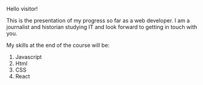 Hello visitor!

This is the presentation of my progress so far as a web developer. I am a journalist and historian studying IT and look forward to getting in touch with you.

My skills at the end of the course will be:
1. Javascript
2. Html
3. CSS
4. React


